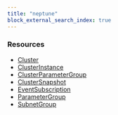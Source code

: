 ```yaml
---
title: "neptune"
block_external_search_index: true
---
```


<!-- WARNING: this file was generated by Pulumi Docs Generator. -->
<!-- Do not edit by hand unless you're certain you know what you are doing! -->

<style>
  table td p { margin-top: 0; margin-bottom: 0; }
</style>

<h3>Resources</h3>
<ul class="api">
    <li><a href="cluster"><span class="symbol resource"></span>Cluster</a></li>
    <li><a href="clusterinstance"><span class="symbol resource"></span>ClusterInstance</a></li>
    <li><a href="clusterparametergroup"><span class="symbol resource"></span>ClusterParameterGroup</a></li>
    <li><a href="clustersnapshot"><span class="symbol resource"></span>ClusterSnapshot</a></li>
    <li><a href="eventsubscription"><span class="symbol resource"></span>EventSubscription</a></li>
    <li><a href="parametergroup"><span class="symbol resource"></span>ParameterGroup</a></li>
    <li><a href="subnetgroup"><span class="symbol resource"></span>SubnetGroup</a></li>
</ul>

